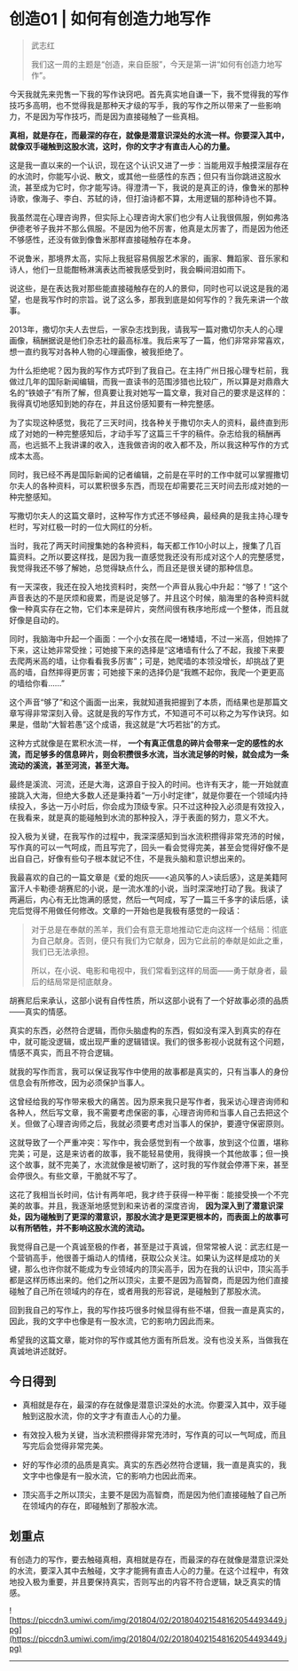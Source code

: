 # 创造01 | 如何有创造力地写作

> 武志红
> 
> 我们这一周的主题是“创造，来自臣服”，今天是第一讲“如何有创造力地写作”。

今天我就先来兜售一下我的写作诀窍吧。首先真实地自谦一下，我不觉得我的写作技巧多高明，也不觉得我是那种天才级的写手，我的写作之所以带来了一些影响力，不是因为写作技巧，而是因为直接碰触了一些真相。

 **真相，就是存在，而最深的存在，就像是潜意识深处的水流一样。你要深入其中，就像双手碰触到这股水流，这时，你的文字才有直击人心的力量。**

这是我一直以来的一个认识，现在这个认识又进了一步：当能用双手触摸深层存在的水流时，你能写小说、散文，或其他一些感性的东西；但只有当你跳进这股水流，甚至成为它时，你才能写诗。得澄清一下，我说的是真正的诗，像鲁米的那种诗歌，像海子、李白、苏轼的诗，但打油诗都不算，太用逻辑的那种诗也不算。

我虽然混在心理咨询界，但实际上心理咨询大家们也少有人让我很佩服，例如弗洛伊德老爷子我并不那么佩服。不是因为他不厉害，他真是太厉害了，而是因为他还不够感性，还没有做到像鲁米那样直接碰触存在本身。

不说鲁米，那境界太高，实际上我挺容易佩服艺术家的，画家、舞蹈家、音乐家和诗人，他们一旦能酣畅淋漓表达而被我感受到时，我会瞬间泪如雨下。

说这些，是在表达我对那些能直接碰触存在的人的景仰，同时也可以说这是我的渴望，也是我写作时的宗旨。说了这么多，那我到底是如何写作的？我先来讲一个故事。

2013年，撒切尔夫人去世后，一家杂志找到我，请我写一篇对撒切尔夫人的心理画像，稿酬据说是他们杂志社的最高标准。我后来写了一篇，他们非常非常喜欢，想一直约我写对各种人物的心理画像，被我拒绝了。

为什么拒绝呢？因为我的写作方式吓到了我自己。在主持广州日报心理专栏前，我做过几年的国际新闻编辑，而我一直读书的范围涉猎也比较广，所以算是对鼎鼎大名的“铁娘子”有所了解，但真要让我对她写一篇文章，我对自己的要求是这样的：我得真切地感知到她的存在，并且这份感知要有一种完整感。

为了实现这种感觉，我花了三天时间，找各种关于撒切尔夫人的资料，最终直到形成了对她的一种完整感知后，才动手写了这篇三千字的稿件。杂志给我的稿酬再高，也远抵不上我讲课的收入，连我做咨询的收入都不及，所以我这种写作的方式成本太高。

同时，我已经不再是国际新闻的记者编辑，之前是在平时的工作中就可以掌握撒切尔夫人的各种资料，可以累积很多东西，而现在却需要花三天时间去形成对她的一种完整感知。

写撒切尔夫人的这篇文章时，这种写作方式还不够经典，最经典的是我主持心理专栏时，写对红极一时的一位大网红的分析。

当时，我花了两天时间搜集她的各种资料，每天都工作10小时以上，搜集了几百篇资料。之所以要这样找，是因为我一直感觉我还没有形成对这个人的完整感觉，我觉得我还不够了解她，总觉得缺点什么，而且还是很关键的那种信息。

有一天深夜，我还在投入地找资料时，突然一个声音从我心中升起：“够了！”这个声音表达的不是厌烦和疲累，而是说足够了。并且这个时候，脑海里的各种资料就像一种真实存在之物，它们本来是碎片，突然间很有秩序地形成一个整体，而且就好像是自动的。

同时，我脑海中升起一个画面：一个小女孩在爬一堵矮墙，不过一米高，但她摔了下来，这让她非常受挫；可她接下来的选择是“这堵墙有什么了不起，我接下来要去爬两米高的墙，让你看看我多厉害”；可是，她爬墙的本领没增长，却挑战了更高的墙，自然摔得更厉害；可她接下来的选择仍是“我瞧不起你，我爬一个更更高的墙给你看……”

这个声音“够了”和这个画面一出来，我就知道我把握到了本质，而结果也是那篇文章写得非常深刻入骨。这就是我的写作方式，不知道可不可以称之为写作诀窍。如果是，借助“大智若愚”这个成语，我这就是“大巧若拙”的方式。

这种方式就像是在累积水流一样， **一个有真正信息的碎片会带来一定的感性的水流，而足够多的信息碎片，则会积攒很多水流，当水流足够的时候，就会成为一条流动的溪流，甚至河流，甚至大海。**

最终是溪流、河流，还是大海，这源自于投入的时间。也许有天才，能一开始就直接跳入大海，但绝大多数人还是秉持着“一万小时定律”，就是你要在一个领域内持续投入，多达一万小时后，你会成为顶级专家。只不过这种投入必须是有效投入，在我看来，就是真的能碰触到水流的那种投入，浮于表面的努力，意义不大。

投入极为关键，在我写作的过程中，我深深感知到当水流积攒得非常充沛的时候，写作真的可以一气呵成，而且写完了，回头一看会觉得完美，甚至会觉得好像不是出自自己，好像有些句子根本就记不住，不是我头脑和意识想出来的。

我最喜欢的自己的一篇文章是《爱的炮灰——<追风筝的人>读后感》，这是美籍阿富汗人卡勒德·胡赛尼的小说，是一流水准的小说，当时深深地打动了我。我读了两遍后，内心有无比饱满的感觉，然后一气呵成，写了一篇三千多字的读后感，读完后觉得不用做任何修改。文章的一开始也是我极有感觉的一段话：

> 对于总是在奉献的羔羊，我们会有意无意地推动它走向这样一个结局：彻底为自己献身。否则，便只有我们为它献身，因为它此前的奉献是如此之重，我们已无法承担。
> 
> 所以，在小说、电影和电视中，我们常看到这样的局面——勇于献身者，最后的结局常是彻底献身。

胡赛尼后来承认，这部小说有自传性质，所以这部小说有了一个好故事必须的品质——真实的情感。

真实的东西，必然符合逻辑，而你头脑虚构的东西，假如没有深入到真实的存在中，就可能没逻辑，或出现严重的逻辑错误。我们的很多影视小说就有这个问题，情感不真实，而且不符合逻辑。

就我的写作而言，我可以保证我写作中使用的故事都是真实的，只有当事人的身份信息会有所修改，因为必须保护当事人。

这曾经给我的写作带来极大的痛苦。因为原来我只是写作者，我采访心理咨询师和各种人，然后写文章，我不需要考虑保密的事，心理咨询师和当事人自己去把这个关。但做了心理咨询师之后，我就必须要考虑对当事人的保护，要遵守保密原则。

这就导致了一个严重冲突：写作中，我会感觉到有一个故事，放到这个位置，堪称完美；可是，这是来访者的故事，我不能轻易使用，我得换一个其他故事；但一换这个故事，就不完美了，水流就像是被切断了，这时我的写作就会停滞下来，甚至会停很久。有些文章，干脆就不写了。

这花了我相当长时间，估计有两年吧，我才终于获得一种平衡：能接受换一个不完美的故事。并且，我逐渐地感觉到和来访者的深度咨询， **因为深入到了潜意识深处，因为碰触到了更深的潜意识，那股水流才是更深更根本的，而表面上的故事可以有所牺牲，并不影响这股水流的流动。**

我觉得自己是一个真诚至极的作者，甚至是过于真诚，但常常被人说：武志红是一个营销高手，他很善于煽动人的情绪，获取公众关注。如果认为这样是成功的关键，那么也许你就不能成为专业领域内的顶尖高手，因为在我的认识中，顶尖高手都是这样历练出来的。他们之所以顶尖，主要不是因为高智商，而是因为他们直接碰触了自己所在领域内的存在，或者用我的形容说，是碰触到了那股水流。

回到我自己的写作上，我的写作技巧很多时候显得有些不堪，但我一直是真实的，因此，我的文字中也像是有一股水流，它的影响力因此而来。

希望我的这篇文章，能对你的写作或其他方面有所启发。没有也没关系，当做我在真诚地讲述就好。

## 今日得到

* 真相就是存在，最深的存在就像是潜意识深处的水流。你要深入其中，双手碰触到这股水流，你的文字才有直击人心的力量。

* 有效投入极为关键，当水流积攒得非常充沛时，写作真的可以一气呵成，而且写完后会觉得非常完美。

* 好的写作必须的品质是真实。真实的东西必然符合逻辑，我一直是真实的，我文字中也像是有一股水流，它的影响力也因此而来。

* 顶尖高手之所以顶尖，主要不是因为高智商，而是因为他们直接碰触了自己所在领域内的存在，即碰触到了那股水流。

## 划重点

有创造力的写作，要去触碰真相，真相就是存在，而最深的存在就像是潜意识深处的水流，要深入其中去触碰，文字才能拥有直击人心的力量。在这个过程中，有效地投入极为重要，并且要保持真实，否则写出的内容不符合逻辑，缺乏真实的情感。

![https://piccdn3.umiwi.com/img/201804/02/201804021548162054493449.jpg](https://piccdn3.umiwi.com/img/201804/02/201804021548162054493449.jpg)

---
